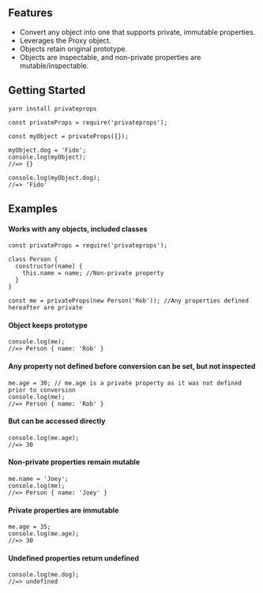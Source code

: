 ## Features

- Convert any object into one that supports private, immutable properties.
- Leverages the Proxy object.
- Objects retain original prototype.
- Objects are inspectable, and non-private properties are mutable/inspectable.

## Getting Started

```
yarn install privateprops

const privateProps = require('privateprops');

const myObject = privateProps({});

myObject.dog = 'Fido';
console.log(myObject);
//=> {}

console.log(myObject.dog);
//=> 'Fido'
```

## Examples

#### Works with any objects, included classes

```
const privateProps = require('privateprops');

class Person {
  constructor(name) {
    this.name = name; //Non-private property
  }
}

const me = privateProps(new Person('Rob')); //Any properties defined hereafter are private

```
#### Object keeps prototype
```
console.log(me);
//=> Person { name: 'Rob' }
```
#### Any property not defined before conversion can be set, but not inspected
```
me.age = 30; // me.age is a private property as it was not defined prior to conversion
console.log(me);
//=> Person { name: 'Rob' }
```
#### But can be accessed directly
```
console.log(me.age);
//=> 30
```
#### Non-private properties remain mutable
```
me.name = 'Joey';
console.log(me);
//=> Person { name: 'Joey' }
```
#### Private properties are immutable
```
me.age = 35;
console.log(me.age);
//=> 30
```
#### Undefined properties return undefined
```
console.log(me.dog);
//=> undefined
```